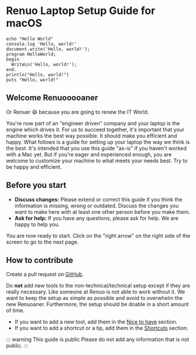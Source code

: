 # Renuo Laptop Setup Guide for macOS

```
echo "Hello World"
console.log 'Hello, world!'
document.write('Hello, world!');
program HelloWorld;
begin
  WriteLn('Hello, world!');
end.
println("Hello, world!")
puts "Hello, world!"
```

## Welcome Renuooooaner

Or Renuer 😄 because you are going to renew the IT World.

You're now part of an "engineer driven" company and your laptop is the engine which drives it. For us to succeed together, it's important that your machine works the best way possible. It should make you efficient and happy. What follows is a guide for setting up your laptop the way we think is the best. It's intended that you use this guide "as-is" if you haven't worked with a Mac yet. But if you're eager and experienced enough, you are welcome to customize your machine to what meets your needs best. Try to be happy and efficient.

## Before you start

- **Discuss changes:** Please extend or correct this guide if you think the information is missing, wrong or outdated. Discuss the changes you want to make here with at least one other person before you make them.
- **Ask for help:** If you have any questions, please ask for help. We are happy to help you.

You are now ready to start. Click on the "right arrow" on the right side of the screen to go to the next page.

## How to contribute

Create a pull request on [GitHub](https://github.com/renuo/laptop-setup-guide-for-macos).

Do **not** add new tools to the non-technical/technical setup except if they are really necessary.
Like someone at Renuo is not able to work without it.
We want to keep the setup as simple as possible and avoid to overwhelm the new Renuoaner.
Furthermore, the setup should be doable in a short amount of time.

- If you want to add a new tool, add them in the [Nice to have](nice-to-have.md) section.
- If you want to add a shortcut or a tip, add them in the [Shortcuts](shortcuts.md) section.


::: warning This guide is public
Please do not add any information that is not public.
:::
